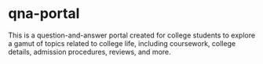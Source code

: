 # qna-portal
This is a question-and-answer portal created for college students to explore a gamut of topics related to college life, including coursework, college details, admission procedures, reviews, and more.









